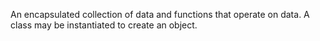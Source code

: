 An encapsulated collection of data and functions that operate on data. A class may be instantiated to create an object.